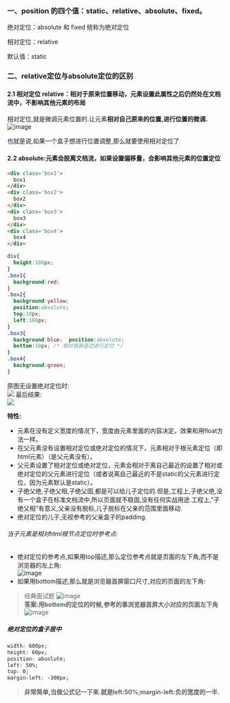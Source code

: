 ### 一、position 的四个值：static、relative、absolute、fixed。

绝对定位：absolute 和 fixed 统称为绝对定位

相对定位：relative

默认值：static

### 二、relative定位与absolute定位的区别
#### 2.1 相对定位 relative：相对于原来位置移动，元素设置此属性之后仍然处在文档流中，不影响其他元素的布局

相对定位,就是微调元素位置的.让元素**相对自己原来的位置,进行位置的微调.**
![image](https://images2015.cnblogs.com/blog/762322/201701/762322-20170117235925218-623115054.jpg)

也就是说,如果一个盒子想进行位置调整,那么就要使用相对定位了


#### 2.2 absolute:元素会脱离文档流，如果设置偏移量，会影响其他元素的位置定位
```html
<div class='box1'>
  box1
</div>
<div class='box2'>
  box2
</div>
<div class='box3'>
  box3
</div>
<div class='box4'>
  box4
</div>
```
```css
div{
  height:100px;
}
.box1{
  background:red;
}
.box2{
  background:yellow;
  position:absolute;
  top:10px;
  left:100px;
}
.box3{
  background:blue;  position:absolute;
  bottom:10px; /* 相对首屏底边进行定位 */
}
.box4{
  background:green;
}
```
原图无设置绝对定位时:<br>
![](http://letki.oss-cn-shenzhen.aliyuncs.com/18-12-28/47282738.jpg)
最后结果:<br>
![](http://letki.oss-cn-shenzhen.aliyuncs.com/18-12-28/7036536.jpg)

**特性:**
- 元素在没有定义宽度的情况下，宽度由元素里面的内容决定，效果和用float方法一样。
- 在父元素没有设置相对定位或绝对定位的情况下，元素相对于根元素定位（即html元素）（是父元素没有）。
- 父元素设置了相对定位或绝对定位，元素会相对于离自己最近的设置了相对或绝对定位的父元素进行定位（或者说离自己最近的不是static的父元素进行定位，因为元素默认是static）。
- 子绝父绝,子绝父相,子绝父固,都是可以给儿子定位的.但是,工程上,子绝父绝,没有一个盒子在标准文档流中,所以页面就不稳固,没有任何实战用途.工程上,"子绝父相"有意义,父亲没有脱标,儿子脱标在父亲的范围里面移动.
- 绝对定位的儿子,无视参考的父亲盒子的padding.
###### 当子元素是相对html根节点定位时参考点:
- 绝对定位的参考点,如果用top描述,那么定位参考点就是页面的左下角,而不是浏览器的左上角:<br>
![image](https://images2015.cnblogs.com/blog/762322/201701/762322-20170118000102046-819125405.jpg)
- 如果用bottom描述,那么就是浏览器首屏窗口尺寸,对应的页面的左下角:
> 经典面试题
![image](https://images2015.cnblogs.com/blog/762322/201701/762322-20170118000125765-1351696023.jpg)
<br>**答案:用bottom的定位的时候,参考的事浏览器首屏大小对应的页面左下角**<br>
![image](https://images2015.cnblogs.com/blog/762322/201701/762322-20170118000135921-2124809336.jpg)

##### 绝对定位的盒子居中
```css
width: 600px;
height: 60px;
position: absolute;
left: 50%;
top: 0;
margin-left: -300px;
```
> **非常简单,当做公式记一下来.就是left:50%;margin-left:负的宽度的一半.**


